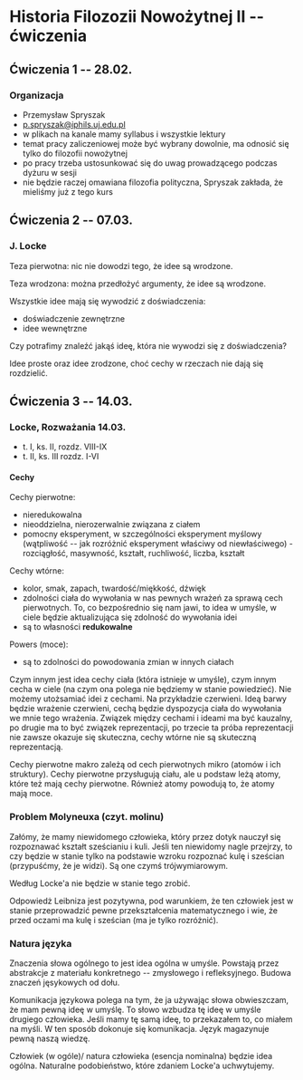 # Historia Filozozii Nowożytnej II -- ćwiczenia

## Ćwiczenia 1 -- 28.02.

### Organizacja

- Przemysław Spryszak
- p.spryszak@iphils.uj.edu.pl
- w plikach na kanale mamy syllabus i wszystkie lektury
- temat pracy zaliczeniowej może być wybrany dowolnie, ma odnosić się tylko do 
filozofii nowożytnej
- po pracy trzeba ustosunkować się do uwag prowadzącego podczas dyżuru w sesji
- nie będzie raczej omawiana filozofia polityczna, Spryszak zakłada, że mieliśmy 
już z tego kurs

## Ćwiczenia 2 -- 07.03.

### J. Locke

Teza pierwotna: nic nie dowodzi tego, że idee są wrodzone.

Teza wrodzona: można przedłożyć argumenty, że idee są wrodzone.

Wszystkie idee mają się wywodzić z doświadczenia:

- doświadczenie zewnętrzne
- idee wewnętrzne

Czy potrafimy znaleźć jakąś ideę, która nie wywodzi się z doświadczenia?

Idee proste oraz idee zrodzone, choć cechy w rzeczach nie dają się rozdzielić.

## Ćwiczenia 3 -- 14.03.

### Locke, Rozważania 14.03.

- t. I, ks. II, rozdz. VIII-IX
- t. II, ks. III rozdz. I-VI

#### Cechy

Cechy pierwotne:

- nieredukowalna
- nieoddzielna, nierozerwalnie związana z ciałem
- pomocny eksperyment, w szczególności eksperyment myślowy (wątpliwość -- jak 
rozróżnić eksperyment właściwy od niewłaściwego) - rozciągłość, masywność, 
kształt, ruchliwość, liczba, kształt

Cechy wtórne:

- kolor, smak, zapach, twardość/miękkość, dźwięk
- zdolności ciała do wywołania w nas pewnych wrażeń za sprawą cech pierwotnych. 
To, co bezpośrednio się nam jawi, to idea w umyśle, w ciele będzie aktualizująca 
się zdolność do wywołania idei
- są to własności **redukowalne**

Powers (moce):

- są to zdolności do powodowania zmian w innych ciałach

Czym innym jest idea cechy ciała (która istnieje w umyśle), czym innym cecha 
w ciele (na czym ona polega nie będziemy w stanie powiedzieć). Nie możemy 
utożsamiać idei z cechami. Na przykładzie czerwieni. Ideą barwy będzie wrażenie 
czerwieni, cechą będzie dyspozycja ciała do wywołania we mnie tego wrażenia. 
Związek między cechami i ideami ma być kauzalny, po drugie ma to być związek 
reprezentacji, po trzecie ta próba reprezentacji nie zawsze okazuje się 
skuteczna, cechy wtórne nie są skuteczną reprezentacją.

Cechy pierwotne makro zależą od cech  pierwotnych mikro (atomów i ich 
struktury). Cechy pierwotne przysługują ciału, ale u podstaw leżą atomy, które 
też mają cechy pierwotne. Również atomy powodują to, że atomy mają moce.

### Problem Molyneuxa (czyt. molinu)

Załómy, że mamy niewidomego człowieka, który przez dotyk nauczył się rozpoznawać 
kształt sześcianiu i kuli. Jeśli ten niewidomy nagle przejrzy, to czy będzie 
w stanie tylko na podstawie wzroku rozpoznać kulę i sześcian (przypuśćmy, że je 
widzi). Są one czymś trójwymiarowym.

Według Locke'a nie będzie w stanie tego zrobić.

Odpowiedż Leibniza jest pozytywna, pod warunkiem, że ten człowiek jest w stanie 
przeprowadzić pewne przekształcenia matematycznego i wie, że przed oczami ma 
kulę i sześcian (ma je tylko rozróżnić).

### Natura języka

Znaczenia słowa ogólnego to jest idea ogólna w umyśle. Powstają przez abstrakcje 
z materiału konkretnego -- zmysłowego i refleksyjnego. Budowa znaczeń jęsykowych 
od dołu.

Komunikacja językowa polega na tym, że ja używając słowa obwieszczam, że mam 
pewną ideę w umyślę. To słowo wzbudza tę ideę w umyśle drugiego człowieka. Jeśli 
mamy tę samą ideę, to przekazałem to, co miałem na myśli. W ten sposób dokonuje 
się komunikacja. Język magazynuje pewną naszą wiedzę.

Człowiek (w ogóle)/ natura człowieka (esencja nominalna) będzie idea ogólna. 
Naturalne podobieństwo, które zdaniem Locke'a uchwytujemy.

